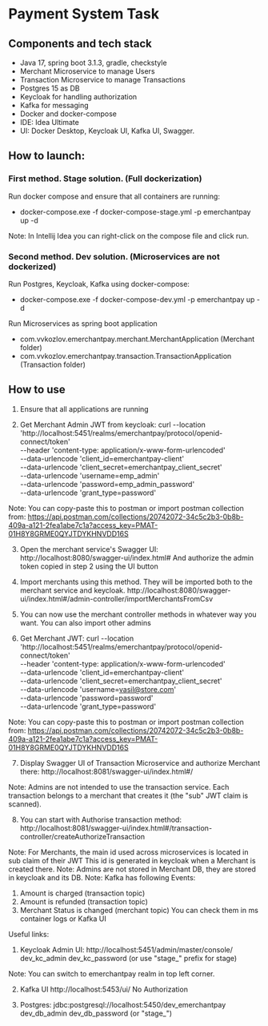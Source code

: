 # Payment System Task
## Components and tech stack
- Java 17, spring boot 3.1.3, gradle, checkstyle
- Merchant Microservice to manage Users
- Transaction Microservice to manage Transactions
- Postgres 15 as DB
- Keycloak for handling authorization
- Kafka for messaging
- Docker and docker-compose
- IDE: Idea Ultimate
- UI: Docker Desktop, Keycloak UI, Kafka UI, Swagger.

## How to launch:
### First method. Stage solution. (Full dockerization)
Run docker compose and ensure that all containers are running:
- docker-compose.exe -f docker-compose-stage.yml -p emerchantpay up -d

Note: In Intellij Idea you can right-click on the compose file and click run.

### Second method. Dev solution. (Microservices are not dockerized)
Run Postgres, Keycloak, Kafka using docker-compose:
- docker-compose.exe -f docker-compose-dev.yml -p emerchantpay up -d

Run Microservices as spring boot application
- com.vvkozlov.emerchantpay.merchant.MerchantApplication (Merchant folder)
- com.vvkozlov.emerchantpay.transaction.TransactionApplication (Transaction folder)

## How to use
1. Ensure that all applications are running

2. Get Merchant Admin JWT from keycloak:
   curl --location 'http://localhost:5451/realms/emerchantpay/protocol/openid-connect/token' \
   --header 'content-type: application/x-www-form-urlencoded' \
   --data-urlencode 'client_id=emerchantpay-client' \
   --data-urlencode 'client_secret=emerchantpay_client_secret' \
   --data-urlencode 'username=emp_admin' \
   --data-urlencode 'password=emp_admin_password' \
   --data-urlencode 'grant_type=password'

Note: You can copy-paste this to postman or import postman collection from:
https://api.postman.com/collections/20742072-34c5c2b3-0b8b-409a-a121-2fea1abe7c1a?access_key=PMAT-01H8Y8GRME0QYJTDYKHNVDD16S

3. Open the merchant service's Swagger UI:
   http://localhost:8080/swagger-ui/index.html#
   And authorize the admin token copied in step 2 using the UI button

4. Import merchants using this method. They will be imported both to the merchant service and keycloak.
   http://localhost:8080/swagger-ui/index.html#/admin-controller/importMerchantsFromCsv

5. You can now use the merchant controller methods in whatever way you want.
   You can also import other admins

6. Get Merchant JWT:
   curl --location 'http://localhost:5451/realms/emerchantpay/protocol/openid-connect/token' \
   --header 'content-type: application/x-www-form-urlencoded' \
   --data-urlencode 'client_id=emerchantpay-client' \
   --data-urlencode 'client_secret=emerchantpay_client_secret' \
   --data-urlencode 'username=vasil@store.com' \
   --data-urlencode 'password=password' \
   --data-urlencode 'grant_type=password'

Note: You can copy-paste this to postman or import postman collection from:
https://api.postman.com/collections/20742072-34c5c2b3-0b8b-409a-a121-2fea1abe7c1a?access_key=PMAT-01H8Y8GRME0QYJTDYKHNVDD16S

7. Display Swagger UI of Transaction Microservice and authorize Merchant there:
   http://localhost:8081/swagger-ui/index.html#/

Note: Admins are not intended to use the transaction service.
Each transaction belongs to a merchant that creates it (the "sub" JWT claim is scanned).

8. You can start with Authorise transaction method:
   http://localhost:8081/swagger-ui/index.html#/transaction-controller/createAuthorizeTransaction

Note: For Merchants, the main id used across microservices is located in sub claim of their JWT
This id is generated in keycloak when a Merchant  is created there.
Note: Admins are not stored in Merchant DB, they are stored in keycloak and its DB.
Note: Kafka has following Events:
1. Amount is charged (transaction topic)
2. Amount is refunded (transaction topic)
3. Merchant Status is changed (merchant topic)
You can check them in ms container logs or Kafka UI 

Useful links:
1. Keycloak Admin UI:
   http://localhost:5451/admin/master/console/
   dev_kc_admin
   dev_kc_password
   (or use "stage_" prefix for stage)

Note: You can switch to emerchantpay realm in top left corner.

2. Kafka UI
   http://localhost:5453/ui/
   No Authorization

3. Postgres:
   jdbc:postgresql://localhost:5450/dev_emerchantpay
   dev_db_admin
   dev_db_password
   (or "stage_")
